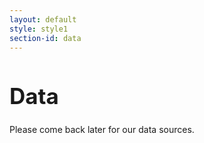 ```yaml
---
layout: default
style: style1
section-id: data
---
```


<h1 style="font-size:2.5em;font-weight:bold;">
Data
</h1>

Please come back later for our data sources.



